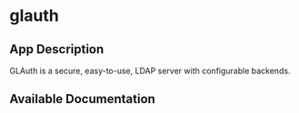 # glauth

## App Description

GLAuth is a secure, easy-to-use, LDAP server with configurable backends.

## Available Documentation

